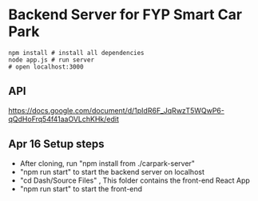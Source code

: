 # Backend Server for FYP Smart Car Park

    npm install # install all dependencies
    node app.js # run server
    # open localhost:3000

## API

https://docs.google.com/document/d/1pIdR6F_JqRwzT5WQwP6-qQdHoFrq54f41aaOVLchKHk/edit

## Apr 16 Setup steps

- After cloning, run "npm install from ./carpark-server" 
- "npm run start" to start the backend server on localhost
- "cd Dash/Source Files" , This folder contains the front-end React App
-  "npm run start" to start the front-end
